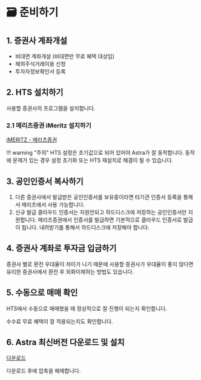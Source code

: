 # 🗃️ 준비하기
## 1. 증권사 계좌개설
- 비대면 계좌개설 (비대면만 무료 혜택 대상임)
- 해외주식거래이용 신청
- 투자자정보확인서 등록

## 2. HTS 설치하기
사용할 증권사의 프로그램을 설치합니다.

<!--### 2.1 DB증권 happy+ 설치하기
[HTS 다운로드 및 안내 - DB금융투자](https://www.db-fi.com/custcenter/trading/cu_HtsInfo_idx.do)-->
### 2.1 메리츠증권 iMeritz 설치하기
[iMERITZ - 메리츠증권](https://home.imeritz.com/odermdia/OderMdiaDnldHts.do)

!!! warning "주의"
    HTS 설정은 초기값으로 되어 있어야 Astra가 잘 동작합니다. 동작에 문제가 있는 경우 설정 초기화 또는 HTS 재설치로 해결이 될 수 있습니다.

## 3. 공인인증서 복사하기
1. 다른 증권사에서 발급받은 공인인증서를 보유중이라면
타기관 인증서 등록을 통해서 메리츠에서 사용 가능합니다.
2. 신규 발급
클라우드 인증서는 지원안되고 하드디스크에 저장하는 공인인증서만 지원합니다.
메리츠증권에서 인증서를 발급하면 기본적으로 클라우드 인증서로 발급이 됩니다. 내려받기를 통해서 하드디스크에 저장해야 합니다.

## 4. 증권사 계좌로 투자금 입금하기
증권사 별로 환전 우대율이 차이가 나기 때문에 사용할 증권사가 우대율이 좋지 않다면 유리한 증권사에서 환전 후 외화이체하는 방법도 있습니다.

## 5. 수동으로 매매 확인
HTS에서 수동으로 매매했을 때 정상적으로 잘 진행이 되는지 확인합니다.

수수료 무료 혜택이 잘 적용되는지도 확인합니다.

## 6. Astra 최신버전 다운로드 및 설치
[다운로드](download.md)

다운로드 후에 압축을 해제합니다.